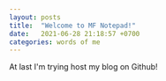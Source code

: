 ```yaml
---
layout: posts
title:  "Welcome to MF Notepad!"
date:   2021-06-28 21:18:57 +0700
categories: words of me
---
```

At last I'm trying host my blog on Github!